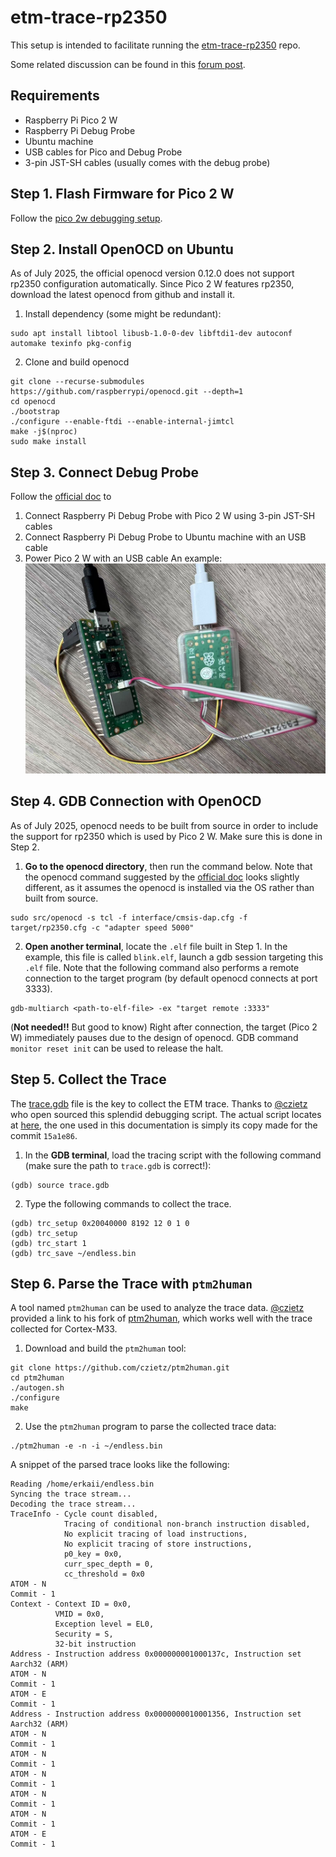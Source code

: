 # etm-trace-rp2350
This setup is intended to facilitate running the [etm-trace-rp2350](https://github.com/czietz/etm-trace-rp2350)
repo.

Some related discussion can be found in this [forum post](https://forums.raspberrypi.com/viewtopic.php?t=383655).

## Requirements
* Raspberry Pi Pico 2 W
* Raspberry Pi Debug Probe
* Ubuntu machine 
* USB cables for Pico and Debug Probe
* 3-pin JST-SH cables (usually comes with the debug probe)

## Step 1. Flash Firmware for Pico 2 W
Follow the [pico 2w debugging setup](/pico-2w-debug).

## Step 2. Install OpenOCD on Ubuntu
As of July 2025, the official openocd version 0.12.0 does not support rp2350 
configuration automatically. Since Pico 2 W features rp2350, download the latest
openocd from github and install it.

1. Install dependency (some might be redundant):
```
sudo apt install libtool libusb-1.0-0-dev libftdi1-dev autoconf automake texinfo pkg-config
```

2. Clone and build openocd
```
git clone --recurse-submodules https://github.com/raspberrypi/openocd.git --depth=1
cd openocd
./bootstrap
./configure --enable-ftdi --enable-internal-jimtcl
make -j$(nproc)
sudo make install
```

## Step 3. Connect Debug Probe 
Follow the [official doc](https://www.raspberrypi.com/documentation/microcontrollers/debug-probe.html#serial-connections) to 
1. Connect Raspberry Pi Debug Probe with Pico 2 W using 3-pin JST-SH cables
2. Connect Raspberry Pi Debug Probe to Ubuntu machine with an USB cable
3. Power Pico 2 W with an USB cable
An example:
![connection](connection.png)

## Step 4. GDB Connection with OpenOCD
As of July 2025, openocd needs to be built from source in order to include the
support for rp2350 which is used by Pico 2 W. Make sure this is done in Step 2.

1. **Go to the openocd directory**, then run the command below. 
Note that the openocd command suggested by the [official doc](https://www.raspberrypi.com/documentation/microcontrollers/debug-probe.html#standalone-program-upload) looks slightly different, as it 
assumes the openocd is installed via the OS rather than built from source.
```
sudo src/openocd -s tcl -f interface/cmsis-dap.cfg -f target/rp2350.cfg -c "adapter speed 5000"
```

2. **Open another terminal**, locate the ```.elf``` file built in Step 1. In the 
example, this file is called ```blink.elf```, launch a gdb session targeting this
```.elf``` file. Note that the following command also performs a remote 
connection to the target program (by default openocd connects at port 3333).
```
gdb-multiarch <path-to-elf-file> -ex "target remote :3333"
```

(**Not needed!!** But good to know) Right after connection, the target (Pico 2 W) 
immediately pauses due to the design of openocd. GDB command ```monitor reset init```
can be used to release the halt.

## Step 5. Collect the Trace
The [trace.gdb](trace.gdb) file is the key to collect the ETM trace. Thanks to 
[@czietz](https://github.com/czietz) who open sourced this splendid debugging
script. The actual script locates at [here](https://github.com/czietz/etm-trace-rp2350/blob/master/trace.gdb), 
the one used in this documentation is simply its copy made for the commit 
```15a1e86```.

1. In the **GDB terminal**, load the tracing script with the following command 
(make sure the path to ```trace.gdb``` is correct!): 
```
(gdb) source trace.gdb
```

2. Type the following commands to collect the trace.
```
(gdb) trc_setup 0x20040000 8192 12 0 1 0
(gdb) trc_setup 
(gdb) trc_start 1
(gdb) trc_save ~/endless.bin
```

## Step 6. Parse the Trace with ```ptm2human```
A tool named ```ptm2human``` can be used to analyze the trace data. [@czietz](https://github.com/czietz) 
provided a link to his fork of [ptm2human](https://github.com/czietz/ptm2human/), 
which works well with the trace collected for Cortex-M33.

1. Download and build the ```ptm2human``` tool:
```
git clone https://github.com/czietz/ptm2human.git
cd ptm2human
./autogen.sh
./configure
make
```

2. Use the ```ptm2human``` program to parse the collected trace data:
```
./ptm2human -e -n -i ~/endless.bin
```

A snippet of the parsed trace looks like the following:
```
Reading /home/erkaii/endless.bin
Syncing the trace stream...
Decoding the trace stream...
TraceInfo - Cycle count disabled,
            Tracing of conditional non-branch instruction disabled,
            No explicit tracing of load instructions,
            No explicit tracing of store instructions,
            p0_key = 0x0,
            curr_spec_depth = 0,
            cc_threshold = 0x0
ATOM - N
Commit - 1
Context - Context ID = 0x0,
          VMID = 0x0,
          Exception level = EL0,
          Security = S,
          32-bit instruction
Address - Instruction address 0x000000001000137c, Instruction set Aarch32 (ARM)
ATOM - N
Commit - 1
ATOM - E
Commit - 1
Address - Instruction address 0x0000000010001356, Instruction set Aarch32 (ARM)
ATOM - N
Commit - 1
ATOM - N
Commit - 1
ATOM - N
Commit - 1
ATOM - N
Commit - 1
ATOM - N
Commit - 1
ATOM - E
Commit - 1
```
